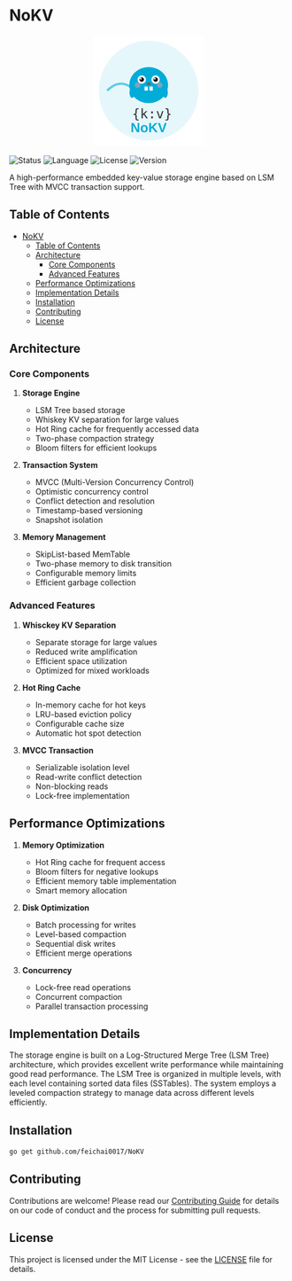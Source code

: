# NoKV

<div align="center">
  <img src="./img/logo.svg" width="200" height="200" alt="NoKV Logo">
</div>

![Status](https://img.shields.io/badge/status-active-success.svg)
![Language](https://img.shields.io/badge/language-go1.23-blue.svg)
![License](https://img.shields.io/badge/license-Apache2.0-yellow.svg)
![Version](https://img.shields.io/badge/version-1.0.0-blue.svg)

A high-performance embedded key-value storage engine based on LSM Tree with MVCC transaction support.

## Table of Contents
- [NoKV](#nokv)
  - [Table of Contents](#table-of-contents)
  - [Architecture](#architecture)
    - [Core Components](#core-components)
    - [Advanced Features](#advanced-features)
  - [Performance Optimizations](#performance-optimizations)
  - [Implementation Details](#implementation-details)
  - [Installation](#installation)
  - [Contributing](#contributing)
  - [License](#license)

## Architecture

### Core Components

1. **Storage Engine**
   - LSM Tree based storage
   - Whiskey KV separation for large values
   - Hot Ring cache for frequently accessed data
   - Two-phase compaction strategy
   - Bloom filters for efficient lookups

2. **Transaction System**
   - MVCC (Multi-Version Concurrency Control)
   - Optimistic concurrency control
   - Conflict detection and resolution
   - Timestamp-based versioning
   - Snapshot isolation

3. **Memory Management**
   - SkipList-based MemTable
   - Two-phase memory to disk transition
   - Configurable memory limits
   - Efficient garbage collection

### Advanced Features

1. **Whisckey KV Separation**
   - Separate storage for large values
   - Reduced write amplification
   - Efficient space utilization
   - Optimized for mixed workloads

2. **Hot Ring Cache**
   - In-memory cache for hot keys
   - LRU-based eviction policy
   - Configurable cache size
   - Automatic hot spot detection

3. **MVCC Transaction**
   - Serializable isolation level
   - Read-write conflict detection
   - Non-blocking reads
   - Lock-free implementation

## Performance Optimizations

1. **Memory Optimization**
   - Hot Ring cache for frequent access
   - Bloom filters for negative lookups
   - Efficient memory table implementation
   - Smart memory allocation

2. **Disk Optimization**
   - Batch processing for writes
   - Level-based compaction
   - Sequential disk writes
   - Efficient merge operations

3. **Concurrency**
   - Lock-free read operations
   - Concurrent compaction
   - Parallel transaction processing

## Implementation Details

The storage engine is built on a Log-Structured Merge Tree (LSM Tree) architecture, which provides excellent write performance while maintaining good read performance. The LSM Tree is organized in multiple levels, with each level containing sorted data files (SSTables). The system employs a leveled compaction strategy to manage data across different levels efficiently.

## Installation

```bash
go get github.com/feichai0017/NoKV
```

## Contributing

Contributions are welcome! Please read our [Contributing Guide](CONTRIBUTING.md) for details on our code of conduct and the process for submitting pull requests.

## License

This project is licensed under the MIT License - see the [LICENSE](LICENSE) file for details.

